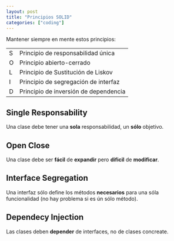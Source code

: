```yaml
---
layout: post
title: "Principios SOLID"
categories: ["coding"]
---
```


Mantener siempre en mente estos principios:<!--more-->

|     |                                       |
| :-- | :------------------------------------ |
| S   | Principio de responsabilidad única    |
| O   | Principio abierto-cerrado             |
| L   | Principio de Sustitución de Liskov    |
| I   | Principio de segregación de interfaz  |
| D   | Principio de inversión de dependencia |

## Single Responsability

Una clase debe tener una **sola** responsabilidad, un **sólo** objetivo.

## Open Close

Una clase debe ser **fácil** de **expandir** pero **dificil** de **modificar**.

## Interface Segregation

Una interfaz sólo define los métodos **necesarios** para una sóla funcionalidad (no hay problema si es ún sólo método).

## Dependecy Injection

Las clases deben **depender** de interfaces, no de clases concreate.
